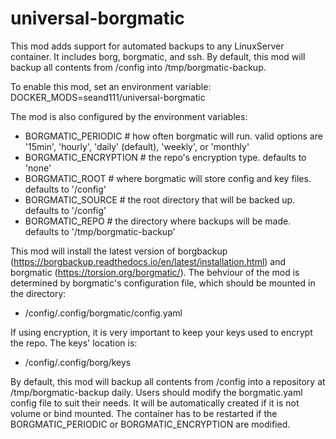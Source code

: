# universal-borgmatic
This mod adds support for automated backups to any LinuxServer container. It includes borg, borgmatic, and ssh. 
By default, this mod will backup all contents from /config into /tmp/borgmatic-backup. 

To enable this mod, set an environment variable:
DOCKER_MODS=seand111/universal-borgmatic

The mod is also configured by the environment variables:
- BORGMATIC_PERIODIC   # how often borgmatic will run. valid options are '15min', 'hourly', 'daily' (default), 'weekly', or 'monthly'
- BORGMATIC_ENCRYPTION # the repo's encryption type. defaults to 'none'
- BORGMATIC_ROOT       # where borgmatic will store config and key files. defaults to '/config'
- BORGMATIC_SOURCE     # the root directory that will be backed up. defaults to '/config'
- BORGMATIC_REPO       # the directory where backups will be made. defaults to '/tmp/borgmatic-backup'

This mod will install the latest version of borgbackup (https://borgbackup.readthedocs.io/en/latest/installation.html) and borgmatic (https://torsion.org/borgmatic/). 
The behviour of the mod is determined by borgmatic's configuration file, which should be mounted in the directory:
- /config/.config/borgmatic/config.yaml

If using encryption, it is very important to keep your keys used to encrypt the repo. The keys' location is:
- /config/.config/borg/keys


By default, this mod will backup all contents from /config into a repository at /tmp/borgmatic-backup daily.
Users should modify the borgmatic.yaml config file to suit their needs. It will be automatically created if it is not volume or bind mounted.
The container has to be restarted if the BORGMATIC_PERIODIC or BORGMATIC_ENCRYPTION are modified.
